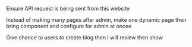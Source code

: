 Ensure API request is being sent from this website


Instead of making many pages after admin, make one dynamic page then bring component and configure for admin at oncee



Give chance to users to create blog then I will review then show